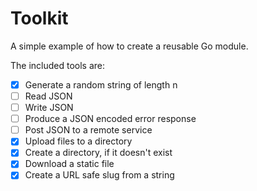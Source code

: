 # Toolkit

A simple example of how to create a reusable Go module.

The included tools are:

- [X] Generate a random string of length n
- [ ] Read JSON
- [ ] Write JSON
- [ ] Produce a JSON encoded error response
- [ ] Post JSON to a remote service
- [X] Upload files to a directory
- [X] Create a directory, if it doesn't exist
- [X] Download a static file
- [X] Create a URL safe slug from a string